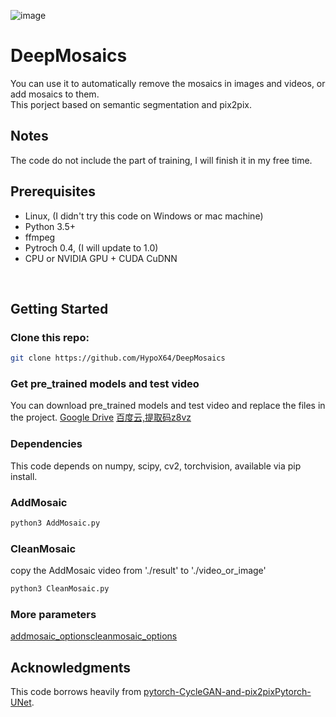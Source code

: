 ![image](https://github.com/HypoX64/DeepMosaics/blob/master/hand.gif)
# DeepMosaics
You can use it to automatically remove the mosaics in images and videos, or add mosaics to them.<br>
This porject based on semantic segmentation and pix2pix.
<br>
## Notes
The code do not include the part of training, I will finish it in my free time.
<br>
## Prerequisites
- Linux, (I didn't try this code on Windows or mac machine)
- Python 3.5+
- ffmpeg
- Pytroch 0.4, (I will update to 1.0)
- CPU or NVIDIA GPU + CUDA CuDNN
<br>

## Getting Started
### Clone this repo:
```bash
git clone https://github.com/HypoX64/DeepMosaics
```
### Get pre_trained models and test video
You can download pre_trained models and test video and replace the files in the project.
[Google Drive](https://drive.google.com/open?id=1PXt3dE9Eez2xUqpemLJutwTCC0tW-D2g)
[百度云,提取码z8vz](https://pan.baidu.com/s/1Wi8T6PE4ExTjrHVQhv3rJA) 
### Dependencies
This code depends on numpy, scipy, cv2, torchvision, available via pip install.
### AddMosaic
```bash
python3 AddMosaic.py
```
### CleanMosaic
copy the AddMosaic video from './result' to './video_or_image'
```bash
python3 CleanMosaic.py
```
### More parameters
[addmosaic_options](https://github.com/HypoX64/DeepMosaics/blob/master/options/addmosaic_options.py)[cleanmosaic_options](https://github.com/HypoX64/DeepMosaics/blob/master/options/cleanmosaic_options.py)
<br>
## Acknowledgments
This code borrows heavily from [pytorch-CycleGAN-and-pix2pix](https://github.com/junyanz/pytorch-CycleGAN-and-pix2pix)[Pytorch-UNet](https://github.com/milesial/Pytorch-UNet).